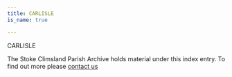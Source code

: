 ```yaml
---
title: CARLISLE
is_name: true

---
```


CARLISLE


The Stoke Climsland Parish Archive holds material under this index entry. To find out more please [contact us](/contact/)
